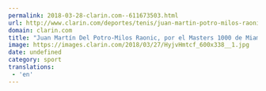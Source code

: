 ```yaml
---
permalink: 2018-03-28-clarin.com--611673503.html
url: http://www.clarin.com/deportes/tenis/juan-martin-potro-milos-raonic-masters-1000-miami-horario-tv_0_Byi9k7YqG.html
domain: clarin.com
title: "Juan Martín Del Potro-Milos Raonic, por el Masters 1000 de Miami: horario y TV"
image: https://images.clarin.com/2018/03/27/HyjvHmtcf_600x338__1.jpg
date: undefined
category: sport
translations: 
 - 'en'
---
```


